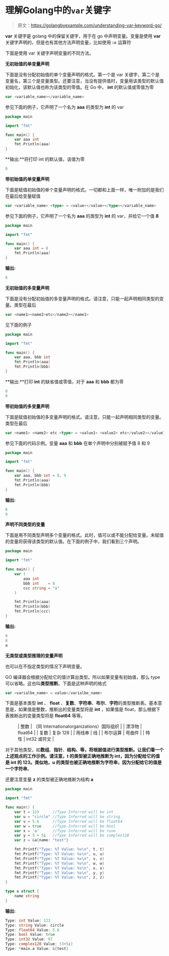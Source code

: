 # 理解Golang中的`var`关键字

> 原文：<https://golangbyexample.com/understanding-var-keyword-go/>

**var** 关键字是 golang 中的保留关键字，用于在 go 中声明变量。变量是使用 **var** 关键字声明的，但是也有其他方法声明变量，比如使用 **:=** 运算符

下面是使用 var 关键字声明变量的不同方法。

**无初始值的单变量声明**

下面是没有分配初始值的单个变量声明的格式。第一个是 var 关键字，第二个是变量名，第三个是变量类型。还要注意，当没有提供值时，变量用该类型的默认值初始化，该默认值也称为该类型的零值。在 Go 中， **int** 的默认值或零值为零

```go
var <variable_name></variable_name> 
```

参见下面的例子，它声明了一个名为 **aaa** 的类型为 **int** 的 var

```go
package main

import "fmt"

func main() {
    var aaa int
    fmt.Println(aaa)
}
```

**输出:**将打印 int 的默认值，该值为零

```go
0
```

**带初始值的单变量声明**

下面是赋值初始值的单个变量声明的格式。一切都和上面一样，唯一附加的是我们在最后给变量赋值

```go
var <variable_name> <type> = <value></value></type></variable_name>
```

参见下面的例子，它声明了一个名为 **aaa** 的类型为 **int** 的 var，并给它一个值 **8**

```go
package main

import "fmt"

func main() {
    var aaa int = 8
    fmt.Println(aaa)
}
```

**输出:**

```go
8
```

**无初始值的多变量声明**

下面是没有分配初始值的多变量声明的格式。请注意，只能一起声明相同类型的变量。类型在最后

```go
var <name1><name2>etc</name2></name1> 
```

见下面的例子

```go
package main

import "fmt"

func main() {
    var aaa, bbb int
    fmt.Println(aaa)
    fmt.Println(bbb)
}
```

**输出:**打印 **int** 的缺省值或零值，对于 **aaa** 和 **bbb** 都为零

```go
0
0
```

**带初始值的多变量声明**

下面是赋值初始值的多变量声明的格式。请注意，只能一起声明相同类型的变量。类型在最后

```go
var <name1> <name2> etc <type> = <value1> <value2> etc</value2></value1></type></name2></name1>
```

参见下面的代码示例。变量 **aaa** 和 **bbb** 在单个声明中分别被赋予值 8 和 9

```go
package main

import "fmt"

func main() {
    var aaa, bbb int = 8, 9
    fmt.Println(aaa)
    fmt.Println(bbb)
}
```

**输出:**

```go
8
9
```

**声明不同类型的变量**

下面是用不同类型声明多个变量的格式。此时，值可以或不能分配给变量。未赋值的变量将获得该类型的默认值。在下面的例子中，我们看到三个声明。

```go
package main

import "fmt"

func main() {
    var (
        aaa int
        bbb int    = 8
        ccc string = "a"
    )

    fmt.Println(aaa)
    fmt.Println(bbb)
    fmt.Println(ccc)
}
```

**输出:**

```go
0
8
a
```

**无类型或类型推理的变量声明**

也可以在不指定类型的情况下声明变量。

GO 编译器会根据分配给它的值计算出类型。所以如果变量有初始值，那么 type 可以省略。这也叫**类型推断**。下面是这种声明的格式

```go
var <varialbe_name> = value</varialbe_name>
```

下面是基本类型 **int** 、 **float** 、**复数**、**字符串**、**布尔**、**字符**的类型推断表。基本意思是，如果值是整数，推断出的变量类型将是 **int** ，如果值是 float，那么根据下表推断出的变量类型将是 **float64** 等等。

<figure class="wp-block-table">

| 整数 | （同 Internationalorganizations）国际组织 |
| 漂浮物 | float64 |
| 复数 | 复杂 128 |
| 用线串 | 线 |
| 布尔运算 | 弯曲件 |
| 特性 | int32 或符文 |

</figure>

对于其他类型，如**数组**、**指针**、**结构、**等，将根据值进行类型推断。让我们看一个上述观点的工作示例。请注意，t 的类型被正确地推断为 int，因为分配给它的值是 int 的 123。类似地，u 的类型也被正确地推断为字符串，因为分配给它的值是一个**字符串**。

还要注意变量 **z** 的类型被正确地推断为结构 **a**

```go
package main

import "fmt"

func main() {
    var t = 123      //Type Inferred will be int
    var u = "circle" //Type Inferred will be string
    var v = 5.6      //Type Inferred will be float64
    var w = true     //Type Inferred will be bool
    var x = 'a'      //Type Inferred will be rune
    var y = 3 + 5i   //Type Inferred will be complex128
    var z = &a{name: "test"}

    fmt.Printf("Type: %T Value: %v\n", t, t)
    fmt.Printf("Type: %T Value: %v\n", u, u)
    fmt.Printf("Type: %T Value: %v\n", v, v)
    fmt.Printf("Type: %T Value: %v\n", w, w)
    fmt.Printf("Type: %T Value: %v\n", x, x)
    fmt.Printf("Type: %T Value: %v\n", y, y)
    fmt.Printf("Type: %T Value: %v\n", z, z)
}

type a struct {
    name string
}
```

**输出:**

```go
Type: int Value: 123
Type: string Value: circle
Type: float64 Value: 5.6
Type: bool Value: true
Type: int32 Value: 97
Type: complex128 Value: (3+5i)
Type: *main.a Value: &{test}
```